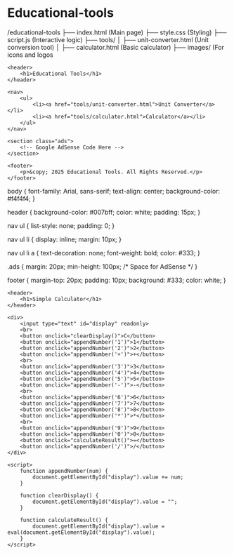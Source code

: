 # Educational-tools
/educational-tools
   ├── index.html  (Main page)
   ├── style.css   (Styling)
   ├── script.js   (Interactive logic)
   ├── tools/
   │   ├── unit-converter.html (Unit conversion tool)
   │   ├── calculator.html (Basic calculator)
   ├── images/  (For icons and logos
   <!DOCTYPE html>
<html lang="en">
<head>
    <meta charset="UTF-8">
    <meta name="viewport" content="width=device-width, initial-scale=1.0">
    <title>Free Online Educational Tools</title>
    <link rel="stylesheet" href="style.css">
</head>
<body>

    <header>
        <h1>Educational Tools</h1>
    </header>

    <nav>
        <ul>
            <li><a href="tools/unit-converter.html">Unit Converter</a></li>
            <li><a href="tools/calculator.html">Calculator</a></li>
        </ul>
    </nav>

    <section class="ads">
        <!-- Google AdSense Code Here -->
    </section>

    <footer>
        <p>&copy; 2025 Educational Tools. All Rights Reserved.</p>
    </footer>

</body>
</html>
body {
    font-family: Arial, sans-serif;
    text-align: center;
    background-color: #f4f4f4;
}

header {
    background-color: #007bff;
    color: white;
    padding: 15px;
}

nav ul {
    list-style: none;
    padding: 0;
}

nav ul li {
    display: inline;
    margin: 10px;
}

nav ul li a {
    text-decoration: none;
    font-weight: bold;
    color: #333;
}

.ads {
    margin: 20px;
    min-height: 100px; /* Space for AdSense */
}

footer {
    margin-top: 20px;
    padding: 10px;
    background: #333;
    color: white;
}
<!DOCTYPE html>
<html lang="en">
<head>
    <meta charset="UTF-8">
    <meta name="viewport" content="width=device-width, initial-scale=1.0">
    <title>Simple Calculator</title>
    <link rel="stylesheet" href="../style.css">
</head>
<body>

    <header>
        <h1>Simple Calculator</h1>
    </header>

    <div>
        <input type="text" id="display" readonly>
        <br>
        <button onclick="clearDisplay()">C</button>
        <button onclick="appendNumber('1')">1</button>
        <button onclick="appendNumber('2')">2</button>
        <button onclick="appendNumber('+')">+</button>
        <br>
        <button onclick="appendNumber('3')">3</button>
        <button onclick="appendNumber('4')">4</button>
        <button onclick="appendNumber('5')">5</button>
        <button onclick="appendNumber('-')">-</button>
        <br>
        <button onclick="appendNumber('6')">6</button>
        <button onclick="appendNumber('7')">7</button>
        <button onclick="appendNumber('8')">8</button>
        <button onclick="appendNumber('*')">*</button>
        <br>
        <button onclick="appendNumber('9')">9</button>
        <button onclick="appendNumber('0')">0</button>
        <button onclick="calculateResult()">=</button>
        <button onclick="appendNumber('/')">/</button>
    </div>

    <script>
        function appendNumber(num) {
            document.getElementById("display").value += num;
        }

        function clearDisplay() {
            document.getElementById("display").value = "";
        }

        function calculateResult() {
            document.getElementById("display").value = eval(document.getElementById("display").value);
        }
    </script>

</body>
</html>
